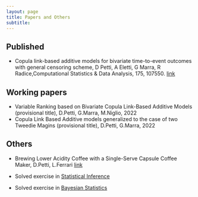 ```yaml
---
layout: page
title: Papers and Others
subtitle: 
---
```





## Published
- Copula link-based additive models for bivariate time-to-event outcomes with general censoring scheme,
D Petti, A Eletti, G Marra, R Radice,Computational Statistics & Data Analysis, 175, 107550. [link](https://www.sciencedirect.com/science/article/abs/pii/S016794732200130X)

## Working papers
- Variable Ranking based on Bivariate Copula Link-Based Additive Models (provisional title), D.Petti, G.Marra, M.Niglio, 2022
- Copula Link Based Additive models generalized to the case of two Tweedie Magins (provisional title), D.Petti, G.Marra, 2022


## Others
- Brewing Lower Acidity Coffee with a Single-Serve Capsule Coffee Maker, D.Petti, L.Ferrari [link](assets/PapersPettiFerrari.pdf)

- Solved exercise in [Statistical Inference](assets/SIsolvedExercises.pdf) 
- Solved exercise in [Bayesian Statistics](assets/BISolved.pdf)


